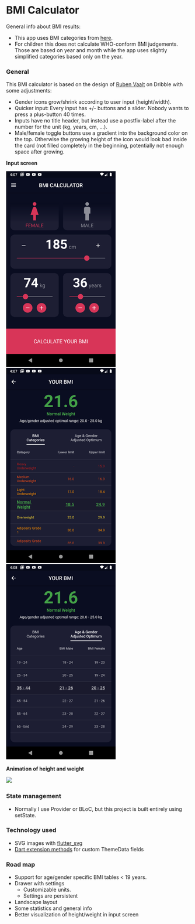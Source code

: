 # BMI Calculator

General info about BMI results:
* This app uses BMI categories from [here](https://www.bmi-tabellen.de/).
* For children this does not calculate WHO-conform BMI judgements. Those are based on year and month while the app uses slightly simplified categories based only on the year.

### General
This BMI calculator is based on the design of [Ruben Vaalt](https://dribbble.com/shots/4585382-Simple-BMI-Calculator) on Dribble
with some adjustments:
* Gender icons grow/shrink according to user input (height/width).
* Quicker input: Every input has +/- buttons and a slider. Nobody wants to press a plus-button 40 times.
* Inputs have no title header, but instead use a postfix-label after the number for the unit (kg, years, cm, ...).
* Male/female toggle buttons use a gradient into the background color on the top. Otherwise the growing height of the icon would look bad inside the card (not filled completely in the beginning, potentially not enough space after growing.

**Input screen**

<img src="pictures/input.png" width="300" />
<img src="pictures/result1.png" width="300" /> <img src="pictures/result2.png" width="300" />


**Animation of height and weight**

<img src="bmi_animation.webm" width="300" />

### State management
* Normally I use Provider or BLoC, but this project is built entirely using setState.

### Technology used
* SVG images with [flutter_svg](https://pub.dev/packages/flutter_svg)
* [Dart extension methods](https://dart.dev/guides/language/extension-methods) for custom ThemeData fields

### Road map
* Support for age/gender specific BMI tables < 19 years.
* Drawer with settings
  * Customizable units.
  * Settings are persistent
* Landscape layout
* Some statistics and general info
* Better visualization of height/weight in input screen

